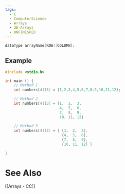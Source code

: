 ```yaml
---
tags:
  - C
  - ComputerScience
  - Arrays
  - 2D-Arrays
  - UNFINISHED
---
```


```c showlinenumbers
dataType arrayName[ROW][COLUMN];
```

## Example
```c showlinenumbers
#include <stdio.h>

int main () {
	// Method 1
	int numbers[4][3] = {1,2,3,4,5,6,7,8,9,10,11,12};
	
	// Method 2
	int numbers[4][3] = {1,  2,  3,
						 4,  5,  6,
						 7,  8,  9,
						 10, 11, 12}
	
	// Method 3
	int numbers[4][3] = { {1,  2,  3},
						  {4,  5,  6},
						  {7,  8,  9},
						  {10, 11, 12} }
	
}

```

# See Also
[[Arrays - CC]]